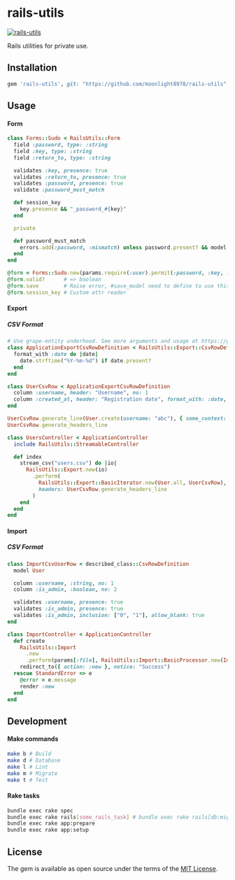 # rails-utils

[![rails-utils](https://circleci.com/gh/moonlight8978/rails-utils.svg?style=shield)](https://app.circleci.com/pipelines/github/moonlight8978/rails-utils)

Rails utilities for private use.

## Installation

```ruby
gem 'rails-utils', git: "https://github.com/moonlight8978/rails-utils"
```

## Usage

#### Form

```rb
class Forms::Sudo < RailsUtils::Form
  field :password, type: :string
  field :key, type: :string
  field :return_to, type: :string

  validates :key, presence: true
  validates :return_to, presence: true
  validates :password, presence: true
  validate :password_must_match

  def session_key
    key.presence && "_password_#{key}"
  end

  private

  def password_must_match
    errors.add(:password, :mismatch) unless password.present? && model.authenticate(password)
  end
end

@form = Forms::Sudo.new(params.require(:user).permit(:password, :key, :return_to), model: current_user)
@form.valid?      # => boolean
@form.save        # Raise error, #save_model need to define to use this method
@form.session_key # Custom attr reader
```

#### Export

##### CSV Format

```rb
# Use grape-entity underhood. See more arguments and usage at https://github.com/ruby-grape/grape-entity#example
class ApplicationExportCsvRowDefinition < RailsUtils::Export::CsvRowDefinition
  format_with :date do |date|
    date.strftime("%Y-%m-%d") if date.present?
  end
end

class UserCsvRow < ApplicationExportCsvRowDefinition
  column :username, header: "Username", no: 1
  column :created_at, header: "Registration date", format_with: :date, no: 2
end

UserCsvRow.generate_line(User.create(username: "abc"), { some_context: "value" })
UserCsvRow.generate_headers_line

class UsersController < ApplicationController
  include RailsUtils::StreamableController

  def index
    stream_csv("users.csv") do |io|
      RailsUtils::Export.new(io)
        .perform(
          RailsUtils::Export::BasicIterator.new(User.all, UserCsvRow),
          headers: UserCsvRow.generate_headers_line
        )
    end
  end
end
```

#### Import

##### CSV Format

```ruby
class ImportCsvUserRow < described_class::CsvRowDefinition
  model User

  column :username, :string, no: 1
  column :is_admin, :boolean, no: 2

  validates :username, presence: true
  validates :is_admin, presence: true
  validates :is_admin, inclusion: ["0", "1"], allow_blank: true
end

class ImportController < ApplicationController
  def create
    RailsUtils::Import
      .new
      .perform(params[:file], RailsUtils::Import::BasicProcessor.new(ImportCsvUserRow))
    redirect_to({ action: :new }, notice: "Success")
  rescue StandardError => e
    @error = e.message
    render :new
  end
end
```

## Development

#### Make commands

```bash
make b # Build
make d # Database
make l # Lint
make m # Migrate
make t # Test
```

#### Rake tasks

```bash
bundle exec rake spec
bundle exec rake rails[some_rails_task] # bundle exec rake rails[db:migrate]
bundle exec rake app:prepare
bundle exec rake app:setup
```

## License

The gem is available as open source under the terms of the [MIT License](https://opensource.org/licenses/MIT).
